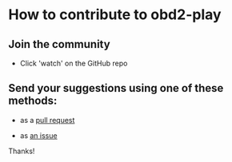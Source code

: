 # How to contribute to obd2-play

## Join the community

- Click 'watch' on the GitHub repo

## Send your suggestions using one of these methods:

- as a [pull request](https://github.com/yaleman/obd2-play/pulls)

- as [an issue](https://github.com/yaleman/obd2-play/issues/new)

Thanks!